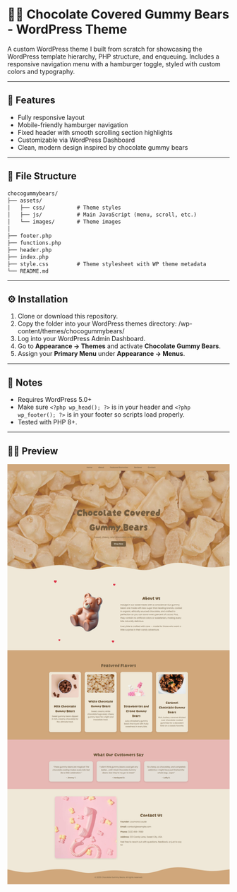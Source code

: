 # 🍫🐻 Chocolate Covered Gummy Bears - WordPress Theme

A custom WordPress theme I built from scratch for showcasing the WordPress template hierarchy, PHP structure, and enqueuing.
Includes a responsive navigation menu with a hamburger toggle, styled with custom colors and typography.

---

## 🚀 Features
- Fully responsive layout
- Mobile-friendly hamburger navigation
- Fixed header with smooth scrolling section highlights
- Customizable via WordPress Dashboard
- Clean, modern design inspired by chocolate gummy bears

---

## 📂 File Structure
```
chocogummybears/
├── assets/
│   ├── css/          # Theme styles
│   ├── js/           # Main JavaScript (menu, scroll, etc.)
│   └── images/       # Theme images
│
├── footer.php
├── functions.php
├── header.php
├── index.php
├── style.css         # Theme stylesheet with WP theme metadata
└── README.md
```

---

## ⚙️ Installation
1. Clone or download this repository.
2. Copy the folder into your WordPress themes directory: /wp-content/themes/chocogummybears/
3. Log into your WordPress Admin Dashboard.
4. Go to **Appearance → Themes** and activate **Chocolate Gummy Bears**.
5. Assign your **Primary Menu** under **Appearance → Menus**.

---

## 📝 Notes
- Requires WordPress 5.0+
- Make sure `<?php wp_head(); ?>` is in your header and `<?php wp_footer(); ?>` is in your footer so scripts load properly.
- Tested with PHP 8+.

---

## 👀🩷 Preview
![Theme Screenshot](assets/images/preview-localhost-chocolate-gummy-bears-2025-09-07.png)
